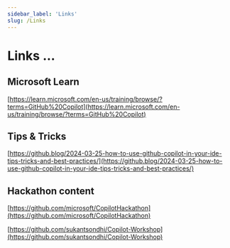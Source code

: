 ```yaml
---
sidebar_label: 'Links'
slug: /Links
---
```


# Links ... 

## Microsoft Learn

[https://learn.microsoft.com/en-us/training/browse/?terms=GitHub%20Copilot](https://learn.microsoft.com/en-us/training/browse/?terms=GitHub%20Copilot) 

## Tips & Tricks

[https://github.blog/2024-03-25-how-to-use-github-copilot-in-your-ide-tips-tricks-and-best-practices/](https://github.blog/2024-03-25-how-to-use-github-copilot-in-your-ide-tips-tricks-and-best-practices/)


## Hackathon content 

[https://github.com/microsoft/CopilotHackathon](https://github.com/microsoft/CopilotHackathon)

[https://github.com/sukantsondhi/Copilot-Workshop](https://github.com/sukantsondhi/Copilot-Workshop)
